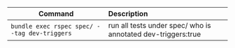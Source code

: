 | Command   | Description |
|-----------|:-------------|
|```bundle exec rspec spec/ --tag dev-triggers```|run all tests under spec/ who is annotated dev-triggers:true|

